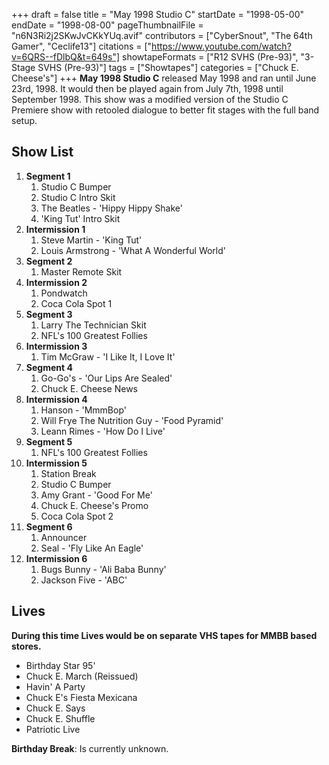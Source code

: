 +++
draft = false
title = "May 1998 Studio C"
startDate = "1998-05-00"
endDate = "1998-08-00"
pageThumbnailFile = "n6N3Ri2j2SKwJvCKkYUq.avif"
contributors = ["CyberSnout", "The 64th Gamer", "Ceclife13"]
citations = ["https://www.youtube.com/watch?v=6QRS--fDlbQ&t=649s"]
showtapeFormats = ["R12 SVHS (Pre-93)", "3-Stage SVHS (Pre-93)"]
tags = ["Showtapes"]
categories = ["Chuck E. Cheese's"]
+++
**May 1998 Studio C** released May 1998 and ran until June 23rd, 1998. It would then be played again from July 7th, 1998 until September 1998.
This show was a modified version of the Studio C Premiere show with retooled dialogue to better fit stages with the full band setup.

## Show List

1.  **Segment 1**
    1.  Studio C Bumper
    2.  Studio C Intro Skit
    3.  The Beatles - 'Hippy Hippy Shake'
    4.  'King Tut' Intro Skit
2.  **Intermission 1**
    1.  Steve Martin - 'King Tut'
    2.  Louis Armstrong - 'What A Wonderful World'
3.  **Segment 2**
    1.  Master Remote Skit
4.  **Intermission 2**
    1.  Pondwatch
    2.  Coca Cola Spot 1
5.  **Segment 3**
    1.  Larry The Technician Skit
    2.  NFL's 100 Greatest Follies
6.  **Intermission 3**
    1.  Tim McGraw - 'I Like It, I Love It'
7.  **Segment 4**
    1.  Go-Go's - 'Our Lips Are Sealed'
    2.  Chuck E. Cheese News
8.  **Intermission 4**
    1.  Hanson - 'MmmBop'
    2.  Will Frye The Nutrition Guy - 'Food Pyramid'
    3.  Leann Rimes - 'How Do I Live'
9.  **Segment 5**
    1.  NFL's 100 Greatest Follies
10. **Intermission 5**
    1.  Station Break
    2.  Studio C Bumper
    3.  Amy Grant - 'Good For Me'
    4.  Chuck E. Cheese's Promo
    5.  Coca Cola Spot 2
11. **Segment 6**
    1.  Announcer
    2.  Seal - 'Fly Like An Eagle'
12. **Intermission 6**
    1.  Bugs Bunny - 'Ali Baba Bunny'
    2.  Jackson Five - 'ABC'

## Lives

**During this time Lives would be on separate VHS tapes for MMBB based stores.**

- Birthday Star 95'
- Chuck E. March (Reissued)
- Havin' A Party
- Chuck E's Fiesta Mexicana
- Chuck E. Says
- Chuck E. Shuffle
- Patriotic Live

**Birthday Break**: Is currently unknown.
